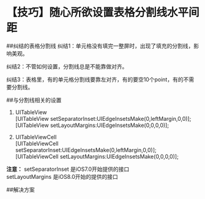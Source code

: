 # 【技巧】随心所欲设置表格分割线水平间距

##纠结的表格分割线
纠结1：单元格没有填完一整屏时，出现了填充的分割线，影响美观。

纠结2：不管如何设置，分割线总是不能靠做对齐。

纠结3：表格里，有的单元格分割线要靠左对齐，有的要空10个point，有的不需要分割线。

##与分割线相关的设置
1. UITableView  
[UITableView setSeparatorInset:UIEdgeInsetsMake(0,leftMargin,0,0)];  
[UITableView setLayoutMargins:UIEdgeInsetsMake(0,0,0,0)];  

2. UITableViewCell  
[UITableViewCell setSeparatorInset:UIEdgeInsetsMake(0,leftMargin,0,0)];  
[UITableViewCell setLayoutMargins:UIEdgeInsetsMake(0,0,0,0)];  

**注意：**
setSeparatorInset 是iOS7.0开始提供的接口  
setLayoutMargins  是iOS8.0开始的提供的接口

##解决方案
